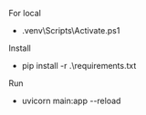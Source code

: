 For local

- .venv\Scripts\Activate.ps1

Install

- pip install -r .\requirements.txt

Run

- uvicorn main:app --reload
